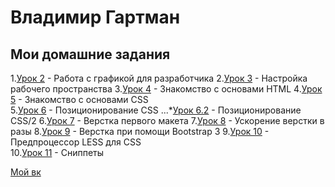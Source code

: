 # Владимир Гартман

## Мои домашние задания

1.[Урок 2](VladimirG-WEB.github.io/lesson_2/ "ДЗ 2") - Работа с графикой для разработчика
2.[Урок 3](VladimirG-WEB.github.io/lesson_3/ "ДЗ 3") - Настройка рабочего пространства
3.[Урок 4](VladimirG-WEB.github.io/lesson_4/ "ДЗ 4") - Знакомство с основами HTML
4.[Урок 5](VladimirG-WEB.github.io/lesson_5/src/ "ДЗ 5") - Знакомство с основами CSS  
5.[Урок 6](VladimirG-WEB.github.io/lesson_6/srс/ "ДЗ 6") - Позиционирование CSS 
...*[Урок 6.2](VladimirG-WEB.github.io/lesson_6.2/srс/ "ДЗ 6.2") - Позиционирование CSS/2
6.[Урок 7](VladimirG-WEB.github.io/lesson_7/ "ДЗ 7") - Верстка первого макета
7.[Урок 8](VladimirG-WEB.github.io/lesson_8/ "ДЗ 8") - Ускорение верстки в разы
8.[Урок 9](VladimirG-WEB.github.io/lesson_9/ "ДЗ 9") - Верстка при помощи Bootstrap 3
9.[Урок 10](VladimirG-WEB.github.io/lesson_10/src/ "ДЗ 10") - Предпроцессор LESS для CSS  
10.[Урок 11](VladimirG-WEB.github.io/lesson_11/ "ДЗ 11") - Сниппеты








[Мой вк](https://vk.com/vladimir_az "Ссылка на мой вк")
